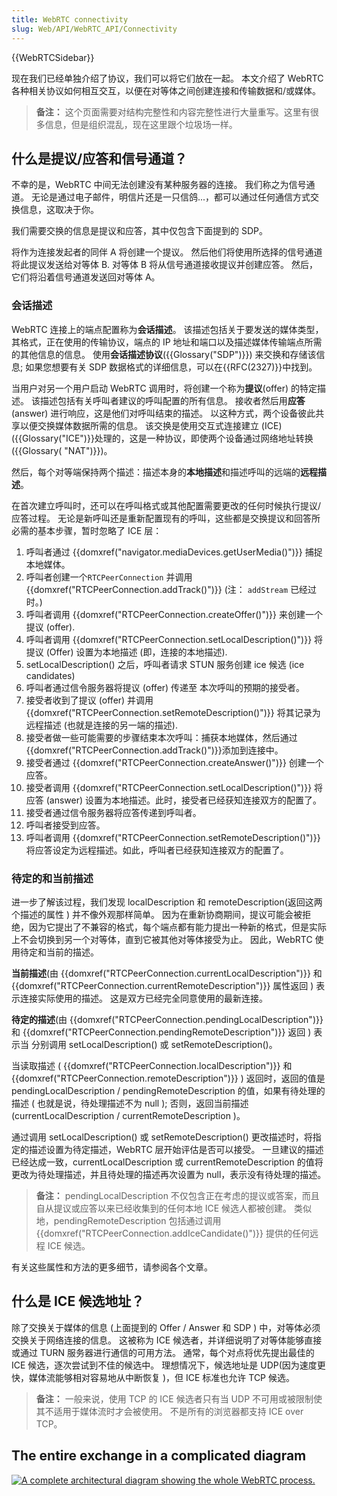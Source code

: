```yaml
---
title: WebRTC connectivity
slug: Web/API/WebRTC_API/Connectivity
---
```

{{WebRTCSidebar}}

现在我们已经单独介绍了协议，我们可以将它们放在一起。 本文介绍了 WebRTC 各种相关协议如何相互交互，以便在对等体之间创建连接和传输数据和/或媒体。

> **备注：** 这个页面需要对结构完整性和内容完整性进行大量重写。这里有很多信息，但是组织混乱，现在这里跟个垃圾场一样。

## 什么是提议/应答和信号通道？

不幸的是，WebRTC 中间无法创建没有某种服务器的连接。 我们称之为信号通道。 无论是通过电子邮件，明信片还是一只信鸽...，都可以通过任何通信方式交换信息，这取决于你。

我们需要交换的信息是提议和应答，其中仅包含下面提到的 SDP。

将作为连接发起者的同伴 A 将创建一个提议。 然后他们将使用所选择的信号通道将此提议发送给对等体 B. 对等体 B 将从信号通道接收提议并创建应答。 然后，它们将沿着信号通道发送回对等体 A。

### 会话描述

WebRTC 连接上的端点配置称为**会话描述**。 该描述包括关于要发送的媒体类型，其格式，正在使用的传输协议，端点的 IP 地址和端口以及描述媒体传输端点所需的其他信息的信息。 使用**会话描述协议**({{Glossary("SDP")}}) 来交换和存储该信息; 如果您想要有关 SDP 数据格式的详细信息，可以在{{RFC(2327)}}中找到。

当用户对另一个用户启动 WebRTC 调用时，将创建一个称为**提议**(offer) 的特定描述。 该描述包括有关呼叫者建议的呼叫配置的所有信息。 接收者然后用**应答**(answer) 进行响应，这是他们对呼叫结束的描述。 以这种方式，两个设备彼此共享以便交换媒体数据所需的信息。 该交换是使用交互式连接建立 (ICE)({{Glossary("ICE")}}处理的，这是一种协议，即使两个设备通过网络地址转换 ({{Glossary( "NAT")}})。

然后，每个对等端保持两个描述：描述本身的**本地描述**和描述呼叫的远端的**远程描述**。

在首次建立呼叫时，还可以在呼叫格式或其他配置需要更改的任何时候执行提议/应答过程。 无论是新呼叫还是重新配置现有的呼叫，这些都是交换提议和回答所必需的基本步骤，暂时忽略了 ICE 层：

1.  呼叫者通过 {{domxref("navigator.mediaDevices.getUserMedia()")}} 捕捉本地媒体。
2.  呼叫者创建一个`RTCPeerConnection` 并调用 {{domxref("RTCPeerConnection.addTrack()")}} (注： `addStream` 已经过时。)
3.  呼叫者调用 {{domxref("RTCPeerConnection.createOffer()")}} 来创建一个提议 (offer).
4.  呼叫者调用 {{domxref("RTCPeerConnection.setLocalDescription()")}} 将提议 (Offer) 设置为本地描述 (即，连接的本地描述).
5.  setLocalDescription() 之后，呼叫者请求 STUN 服务创建 ice 候选 (ice candidates)
6.  呼叫者通过信令服务器将提议 (offer) 传递至 本次呼叫的预期的接受者。
7.  接受者收到了提议 (offer) 并调用 {{domxref("RTCPeerConnection.setRemoteDescription()")}} 将其记录为远程描述 (也就是连接的另一端的描述).
8.  接受者做一些可能需要的步骤结束本次呼叫：捕获本地媒体，然后通过{{domxref("RTCPeerConnection.addTrack()")}}添加到连接中。
9.  接受者通过 {{domxref("RTCPeerConnection.createAnswer()")}} 创建一个应答。
10. 接受者调用 {{domxref("RTCPeerConnection.setLocalDescription()")}} 将应答 (answer) 设置为本地描述。此时，接受者已经获知连接双方的配置了。
11. 接受者通过信令服务器将应答传递到呼叫者。
12. 呼叫者接受到应答。
13. 呼叫者调用 {{domxref("RTCPeerConnection.setRemoteDescription()")}} 将应答设定为远程描述。如此，呼叫者已经获知连接双方的配置了。

### 待定的和当前描述

进一步了解该过程，我们发现 localDescription 和 remoteDescription(返回这两个描述的属性 ) 并不像外观那样简单。 因为在重新协商期间，提议可能会被拒绝，因为它提出了不兼容的格式，每个端点都有能力提出一种新的格式，但是实际上不会切换到另一个对等体，直到它被其他对等体接受为止。 因此，WebRTC 使用待定和当前的描述。

**当前描述**(由 {{domxref("RTCPeerConnection.currentLocalDescription")}} 和 {{domxref("RTCPeerConnection.currentRemoteDescription")}} 属性返回 ) 表示连接实际使用的描述。 这是双方已经完全同意使用的最新连接。

**待定的描述**(由 {{domxref("RTCPeerConnection.pendingLocalDescription")}} 和 {{domxref("RTCPeerConnection.pendingRemoteDescription")}} 返回 ) 表示当 分别调用 setLocalDescription() 或 setRemoteDescription()。

当读取描述 ( {{domxref("RTCPeerConnection.localDescription")}} 和 {{domxref("RTCPeerConnection.remoteDescription")}} ) 返回时，返回的值是 pendingLocalDescription / pendingRemoteDescription 的值，如果有待处理的描述 ( 也就是说，待处理描述不为 null ); 否则，返回当前描述 (currentLocalDescription / currentRemoteDescription )。

通过调用 setLocalDescription() 或 setRemoteDescription() 更改描述时，将指定的描述设置为待定描述，WebRTC 层开始评估是否可以接受。 一旦建议的描述已经达成一致，currentLocalDescription 或 currentRemoteDescription 的值将更改为待处理描述，并且待处理的描述再次设置为 null，表示没有待处理的描述。

> **备注：** pendingLocalDescription 不仅包含正在考虑的提议或答案，而且自从提议或应答以来已经收集到的任何本地 ICE 候选人都被创建。 类似地，pendingRemoteDescription 包括通过调用 {{domxref("RTCPeerConnection.addIceCandidate()")}} 提供的任何远程 ICE 候选。

有关这些属性和方法的更多细节，请参阅各个文章。

## 什么是 ICE 候选地址？

除了交换关于媒体的信息 (上面提到的 Offer / Answer 和 SDP ) 中，对等体必须交换关于网络连接的信息。 这被称为 ICE 候选者，并详细说明了对等体能够直接或通过 TURN 服务器进行通信的可用方法。 通常，每个对点将优先提出最佳的 ICE 候选，逐次尝试到不佳的候选中。 理想情况下，候选地址是 UDP(因为速度更快，媒体流能够相对容易地从中断恢复 )，但 ICE 标准也允许 TCP 候选。

> **备注：** 一般来说，使用 TCP 的 ICE 候选者只有当 UDP 不可用或被限制使其不适用于媒体流时才会被使用。 不是所有的浏览器都支持 ICE over TCP。

## The entire exchange in a complicated diagram

[![A complete architectural diagram showing the whole WebRTC process.](webrtc-complete-diagram.png)](https://hacks.mozilla.org/wp-content/uploads/2013/07/webrtc-complete-diagram.png)
